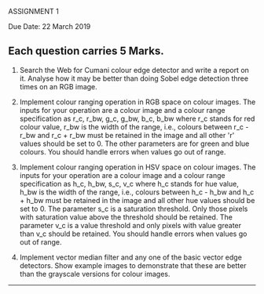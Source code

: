 ASSIGNMENT 1

Due Date: 22 March 2019

Each question carries 5 Marks.
---------------------------------------------------------------------------------------------
1. Search the Web for Cumani colour edge detector and write a report on it. Analyse how it may be better than 
doing Sobel edge detection three times on an RGB image.

2. Implement colour ranging operation in RGB space on colour images. The inputs for your operation are a colour image 
and a colour range specification as r_c, r_bw, g_c, g_bw, b_c, b_bw where r_c stands for red colour value, r_bw
is the width of the range, i.e., colours between r_c - r_bw and r_c + r_bw must be retained in the image and all 
other 'r' values should be set to 0. The other parameters are for green and blue colours. You should handle errors
when values go out of range.

3. Implement colour ranging operation in HSV space on colour images. The inputs for your operation are a colour image
and a colour range specification as h_c, h_bw, s_c, v_c where h_c stands for hue value, h_bw is the width of the range,
i.e., colours between h_c - h_bw and h_c + h_bw must be retained in the image and all other hue values should be set 
to 0. The parameter s_c is a saturation threshold. Only those pixels with saturation value above the threshold should 
be retained. The parameter v_c is a value threshold and only pixels with value greater than v_c should be retained. 
You should handle errors when values go out of range.

4. Implement vector median filter and any one of the basic vector edge detectors. Show example images to demonstrate 
that these are better than the grayscale versions for colour images.
---------------------------------------------------------------------------------------------
